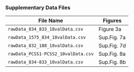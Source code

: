 ### Supplementary Data Files
| File Name                          | Figures     |
|------------------------------------|-------------|
|`rawData_834_833_18valData.csv`     | Figure 3a   |
|`rawData_1575_834_18valData.csv`    | Sup.Fig. 7a |
|`rawData_832_188_18valData.csv`     | Sup.Fig. 7d |
|`rawData_PCSS1-PCSS2_10valData.csv` | Sup.Fig. 8a |
|`rawData_834-833_10valData.csv`     | Sup.Fig. 8b |

